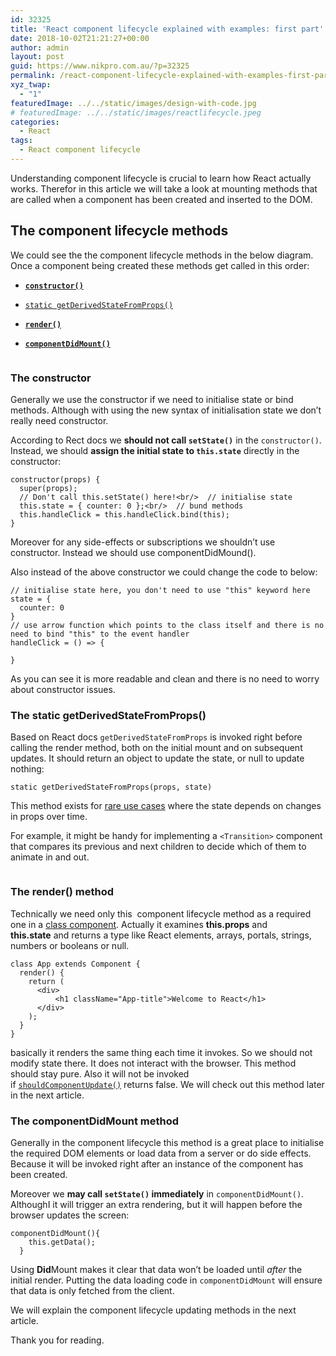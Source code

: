 ```yaml
---
id: 32325
title: 'React component lifecycle explained with examples: first part'
date: 2018-10-02T21:21:27+00:00
author: admin
layout: post
guid: https://www.nikpro.com.au/?p=32325
permalink: /react-component-lifecycle-explained-with-examples-first-part/
xyz_twap:
  - "1"
featuredImage: ../../static/images/design-with-code.jpg
# featuredImage: ../../static/images/reactlifecycle.jpeg
categories:
  - React
tags:
  - React component lifecycle
---
```

Understanding component lifecycle is crucial to learn how React actually works. Therefor in this article we will take a look at mounting methods that are called when a component has been created and inserted to the DOM.

## The component lifecycle methods

We could see the the component lifecycle methods in the below diagram. Once a component being created these methods get called in this order:

  * [**`constructor()`**](https://reactjs.org/docs/react-component.html#constructor)
  * [`static getDerivedStateFromProps()`](https://reactjs.org/docs/react-component.html#static-getderivedstatefromprops)
  * [**`render()`**](https://reactjs.org/docs/react-component.html#render)  
    
  * [**`componentDidMount()`**](https://reactjs.org/docs/react-component.html#componentdidmount)


<img src="https://www.nikpro.com.auReact-lifecycle-methods-diagram.png" alt="" class="wp-image-32330" srcset="https://testgatsby.localReact-lifecycle-methods-diagram.png 1103w, https://testgatsby.localReact-lifecycle-methods-diagram-300x112.png 300w, https://testgatsby.localReact-lifecycle-methods-diagram-768x288.png 768w, https://testgatsby.localReact-lifecycle-methods-diagram-1024x383.png 1024w" sizes="(max-width: 1103px) 100vw, 1103px" /> 
 

### The constructor

Generally we use the constructor if we need to initialise state or bind methods. Although with using the new syntax of initialisation state we don&#8217;t really need constructor.

According to Rect docs we **should not call `setState()`** in the `constructor()`. Instead, we should **assign the initial state to `this.state`** directly in the constructor:


```
constructor(props) {
  super(props);
  // Don't call this.setState() here!<br/>  // initialise state
  this.state = { counter: 0 };<br/>  // bund methods
  this.handleClick = this.handleClick.bind(this);
}
```


Moreover for any side-effects or subscriptions we shouldn&#8217;t use constructor. Instead we should use componentDidMound().

Also instead of the above constructor we could change the code to below:


```
// initialise state here, you don't need to use "this" keyword here
state = {
  counter: 0
}
// use arrow function which points to the class itself and there is no need to bind "this" to the event handler
handleClick = () => {

}
```


As you can see it is more readable and clean and there is no need to worry about constructor issues.

### The static getDerivedStateFromProps()

Based on React docs `getDerivedStateFromProps` is invoked right before calling the render method, both on the initial mount and on subsequent updates. It should return an object to update the state, or null to update nothing:


```
static getDerivedStateFromProps(props, state)
```


This method exists for [rare use cases](https://reactjs.org/blog/2018/06/07/you-probably-dont-need-derived-state.html#when-to-use-derived-state) where the state depends on changes in props over time. 

For example, it might be handy for implementing a `<Transition>` component that compares its previous and next children to decide which of them to animate in and out.


<img src="https://www.nikpro.com.aulifecycle.jpg" alt="" class="wp-image-32327" srcset="https://testgatsby.locallifecycle.jpg 638w, https://testgatsby.locallifecycle-300x225.jpg 300w" sizes="(max-width: 638px) 100vw, 638px" /> 
 

### The render() method

Technically we need only this  component lifecycle method as a required one in a [class component](https://www.nikpro.com.au/react-component-building-blocks-simple-explanation-part-1/). Actually it examines **this.props** and **this.state** and returns a type like React elements, arrays, portals, strings, numbers or booleans or null.


```
class App extends Component {
  render() {
    return (
      <div>
          <h1 className="App-title">Welcome to React</h1>
      </div>
    );
  }
}

```


basically it renders the same thing each time it invokes. So we should not  modify state there. It does not interact with the browser. This method should stay pure. Also it will not be invoked if [`shouldComponentUpdate()`](https://reactjs.org/docs/react-component.html#shouldcomponentupdate) returns false. We will check out this method later in the next article.

### The componentDidMount method

Generally in the component lifecycle this method is a great place to initialise the required DOM elements or load data from a server or do side effects. Because it will be invoked right after an instance of the component has been created.

Moreover we **may call `setState()` immediately** in `componentDidMount()`. AlthoughI it will trigger an extra rendering, but it will happen before the browser updates the screen:


```
componentDidMount(){
    this.getData();
  }
```


Using **Did**Mount makes it clear that data won’t be loaded until _after_ the initial render. Putting the data loading code in `componentDidMount` will ensure that data is only fetched from the client.

We will explain the component lifecycle updating methods in the next article.

Thank you for reading.